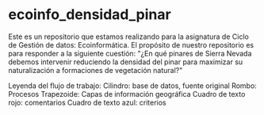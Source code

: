 # ecoinfo_densidad_pinar
Este es un repositorio que estamos realizando para la asignatura de Ciclo de Gestión de datos: Ecoinformática. El propósito de nuestro repositorio es para responder a la siguiente cuestión: "¿En qué pinares de Sierra Nevada debemos intervenir reduciendo la densidad del pinar para maximizar su naturalización a formaciones de vegetación natural?"

Leyenda del flujo de trabajo:
	Cilindro: base de datos, fuente original
	Rombo: Procesos
	Trapezoide: Capas de información geográfica
	Cuadro de texto rojo: comentarios
	Cuadro de texto azul: criterios
